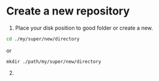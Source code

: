 # Create a new repository

1. Place your disk position to good folder or create a new.

```bash
cd ./my/super/new/directory
```
or

```
mkdir ./path/my/super/new/directory
```

2.